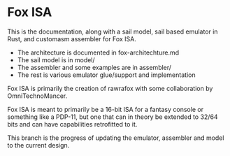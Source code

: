 # Fox ISA

This is the documentation, along with a sail model, sail based emulator in Rust, and customasm assembler for Fox ISA.

* The architecture is documented in fox-architechture.md
* The sail model is in model/
* The assembler and some examples are in assembler/
* The rest is various emulator glue/support and implementation

Fox ISA is primarily the creation of rawrafox with some collaboration by OmniTechnoMancer.

Fox ISA is meant to primarily be a 16-bit ISA for a fantasy console or something like a PDP-11, but one that can in theory be extended to 32/64 bits and can have capabilities retrofitted to it.

This branch is the progress of updating the emulator, assembler and model to the current design.